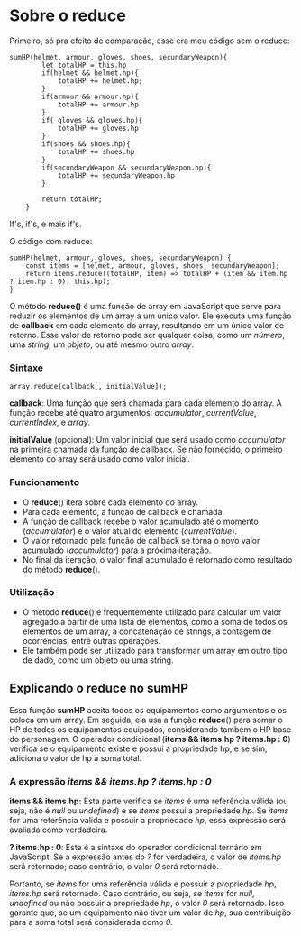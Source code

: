 # Sobre o reduce

Primeiro, só pra efeito de comparação, esse era meu código sem o reduce:

```
sumHP(helmet, armour, gloves, shoes, secundaryWeapon){
        let totalHP = this.hp
        if(helmet && helmet.hp){
            totalHP += helmet.hp;
        }
        if(armour && armour.hp){
            totalHP += armour.hp
        }
        if( gloves && gloves.hp){
            totalHP += gloves.hp
        }
        if(shoes && shoes.hp){
            totalHP += shoes.hp
        }
        if(secundaryWeapon && secundaryWeapon.hp){
            totalHP += secundaryWeapon.hp
        }

        return totalHP;
    }
```

If's, if's, e mais if's.

O código com reduce:

```
sumHP(helmet, armour, gloves, shoes, secundaryWeapon) {
    const items = [helmet, armour, gloves, shoes, secundaryWeapon];
    return items.reduce((totalHP, item) => totalHP + (item && item.hp ? item.hp : 0), this.hp);
}
```

O método **reduce()** é uma função de array em JavaScript que serve para reduzir os elementos de um array a um único valor. Ele executa uma função de **callback** em cada elemento do array, resultando em um único valor de retorno. Esse valor de retorno pode ser qualquer coisa, como um *número*, uma *string*, um *objeto*, ou até mesmo outro *array*.

### Sintaxe

```
array.reduce(callback[, initialValue]);
```

**callback**: Uma função que será chamada para cada elemento do array. A função recebe até quatro argumentos: *accumulator*, *currentValue*, *currentIndex*, e *array*.

**initialValue** (opcional): Um valor inicial que será usado como *accumulator* na primeira chamada da função de callback. Se não fornecido, o primeiro elemento do array será usado como valor inicial.

### Funcionamento

- O **reduce**() itera sobre cada elemento do array.
- Para cada elemento, a função de callback é chamada.
- A função de callback recebe o valor acumulado até o momento (*accumulator*) e o valor atual do elemento (*currentValue*).
- O valor retornado pela função de callback se torna o novo valor acumulado (*accumulator*) para a próxima iteração.
- No final da iteração, o valor final acumulado é retornado como resultado do método **reduce**().

### Utilização

- O método **reduce**() é frequentemente utilizado para calcular um valor agregado a partir de uma lista de elementos, como a soma de todos os elementos de um array, a concatenação de strings, a contagem de ocorrências, entre outras operações.
- Ele também pode ser utilizado para transformar um array em outro tipo de dado, como um objeto ou uma string.

## Explicando o reduce no sumHP

Essa função **sumHP** aceita todos os equipamentos como argumentos e os coloca em um array. Em seguida, ela usa a função **reduce**() para somar o HP de todos os equipamentos equipados, considerando também o HP base do personagem. O operador condicional (**items && items.hp ? items.hp : 0**) verifica se o equipamento existe e possui a propriedade hp, e se sim, adiciona o valor de hp à soma total.

### A expressão *items && items.hp ? items.hp : 0*

**items && items.hp:** Esta parte verifica se *items* é uma referência válida (ou seja, não é *null* ou *undefined*) e se *items* possui a propriedade *hp*. Se *items* for uma referência válida e possuir a propriedade *hp*, essa expressão será avaliada como verdadeira.

**? items.hp : 0**: Esta é a sintaxe do operador condicional ternário em JavaScript. Se a expressão antes do *?* for verdadeira, o valor de *items.hp* será retornado; caso contrário, o valor *0* será retornado.

Portanto, se *items* for uma referência válida e possuir a propriedade *hp*, *items.hp* será retornado. Caso contrário, ou seja, se *items* for *null*, *undefined* ou não possuir a propriedade *hp*, o valor *0* será retornado. Isso garante que, se um equipamento não tiver um valor de *hp*, sua contribuição para a soma total será considerada como *0*.